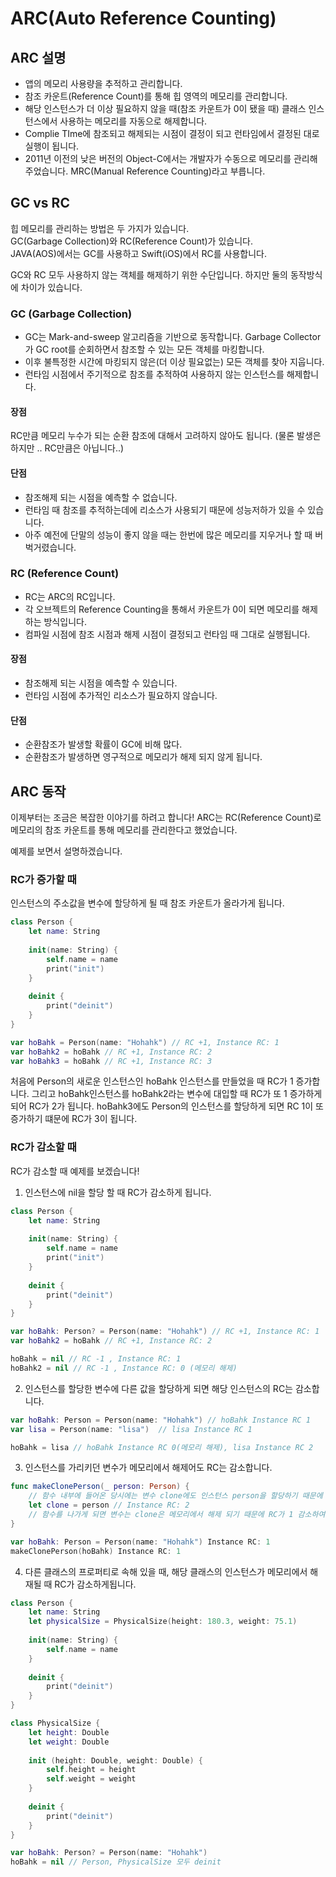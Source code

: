 
# ARC(Auto Reference Counting)

## ARC 설명
- 앱의 메모리 사용량을 추적하고 관리합니다.
- 참조 카운트(Reference Count)를 통해 힙 영역의 메모리를 관리합니다.
- 해당 인스턴스가 더 이상 필요하지 않을 때(참조 카운트가 0이 됐을 때) 클래스 인스턴스에서 사용하는 메모리를 자동으로 해제합니다.
- Complie TIme에 참조되고 해제되는 시점이 결정이 되고 런타임에서 결정된 대로 실행이 됩니다.
- 2011년 이전의 낮은 버전의 Object-C에서는 개발자가 수동으로 메모리를 관리해주었습니다. MRC(Manual Reference Counting)라고 부릅니다.


## GC vs RC
힙 메모리를 관리하는 방법은 두 가지가 있습니다.    
GC(Garbage Collection)와 RC(Reference Count)가 있습니다.    
JAVA(AOS)에서는 GC를 사용하고 Swift(iOS)에서 RC를 사용합니다.

GC와 RC 모두 사용하지 않는 객체를 해제하기 위한 수단입니다. 하지만 둘의 동작방식에 차이가 있습니다.

### GC (Garbage Collection)
- GC는 Mark-and-sweep 알고리즘을 기반으로 동작합니다. Garbage Collector가 GC root를 순회하면서 참조할 수 있는 모든 객체를 마킹합니다. 
- 이후 불특정한 시간에 마킹되지 않은(더 이상 필요없는) 모든 객체를 찾아 지웁니다.
- 런타임 시점에서 주기적으로 참조를 추적하여 사용하지 않는 인스턴스를 해제합니다.

#### 장점
RC만큼 메모리 누수가 되는 순환 참조에 대해서 고려하지 않아도 됩니다. (물론 발생은 하지만 .. RC만큼은 아닙니다..)

#### 단점
- 참조해제 되는 시점을 예측할 수 없습니다.
- 런타임 때 참조를 추적하는데에 리소스가 사용되기 때문에 성능저하가 있을 수 있습니다.
- 아주 예전에 단말의 성능이 좋지 않을 때는 한번에 많은 메모리를 지우거나 할 때 버벅거렸습니다.

### RC (Reference Count)
- RC는 ARC의 RC입니다.
- 각 오브젝트의 Reference Counting을 통해서 카운트가 0이 되면 메모리를 해제하는 방식입니다.
- 컴파일 시점에 참조 시점과 해제 시점이 결정되고 런타임 때 그대로 실행됩니다.

#### 장점
- 참조해제 되는 시점을 예측할 수 있습니다.
- 런타임 시점에 추가적인 리소스가 필요하지 않습니다.

#### 단점
- 순환참조가 발생할 확률이 GC에 비해 많다.
- 순환참조가 발생하면 영구적으로 메모리가 해제 되지 않게 됩니다.



## ARC 동작

이제부터는 조금은 복잡한 이야기를 하려고 합니다!
ARC는 RC(Reference Count)로 메모리의 참조 카운트를 통해 메모리를 관리한다고 했었습니다.

예제를 보면서 설명하겠습니다.

### RC가 증가할 때
인스턴스의 주소값을 변수에 할당하게 될 때 참조 카운트가 올라가게 됩니다.

```swift
class Person {
    let name: String
    
    init(name: String) {
        self.name = name
        print("init")
    }
    
    deinit {
        print("deinit")
    }
}

var hoBahk = Person(name: "Hohahk") // RC +1, Instance RC: 1
var hoBahk2 = hoBahk // RC +1, Instance RC: 2
var hoBahk3 = hoBahk // RC +1, Instance RC: 3
```
처음에 Person의 새로운 인스턴스인 hoBahk 인스턴스를 만들었을 때 RC가 1 증가합니다.
그리고 hoBahk인스턴스를 hoBahk2라는 변수에  대입할 때 RC가 또 1 증가하게 되어 RC가 2가 됩니다.
hoBahk3에도 Person의 인스턴스를 할당하게 되면 RC 1이 또 증가하기 떄문에 RC가 3이 됩니다.

### RC가 감소할 때
RC가 감소할 때 예제를 보겠습니다!

1. 인스턴스에 nil을 할당 할 때 RC가 감소하게 됩니다.

```swift
class Person {
    let name: String
    
    init(name: String) {
        self.name = name
        print("init")
    }
    
    deinit {
        print("deinit")
    }
}

var hoBahk: Person? = Person(name: "Hohahk") // RC +1, Instance RC: 1
var hoBahk2 = hoBahk // RC +1, Instance RC: 2

hoBahk = nil // RC -1 , Instance RC: 1
hoBahk2 = nil // RC -1 , Instance RC: 0 (메모리 해제)
```

2. 인스턴스를 할당한 변수에 다른 값을 할당하게 되면 해당 인스턴스의 RC는 감소합니다.

```swift
var hoBahk: Person = Person(name: "Hohahk") // hoBahk Instance RC 1
var lisa = Person(name: "lisa")  // lisa Instance RC 1

hoBahk = lisa // hoBahk Instance RC 0(메모리 해제), lisa Instance RC 2
```

3. 인스턴스를 가리키던 변수가 메모리에서 해제어도 RC는 감소합니다.

```swift
func makeClonePerson(_ person: Person) {
    // 함수 내부에 들어온 당시에는 변수 clone에도 인스턴스 person을 할당하기 때문에 RC가 1 증가하여 2가 된다.
    let clone = person // Instance RC: 2
    // 함수를 나가게 되면 변수는 clone은 메모리에서 해제 되기 때문에 RC가 1 감소하여 1이 된다.
}

var hoBahk: Person = Person(name: "Hohahk") Instance RC: 1
makeClonePerson(hoBahk) Instance RC: 1
```

4. 다른 클래스의 프로퍼티로 속해 있을 때, 해당 클래스의 인스턴스가 메모리에서 해재될 때 RC가 감소하게됩니다.

```swift
class Person {
    let name: String
    let physicalSize = PhysicalSize(height: 180.3, weight: 75.1)
    
    init(name: String) {
        self.name = name
    }
    
    deinit {
        print("deinit")
    }
}

class PhysicalSize {
    let height: Double
    let weight: Double
    
    init (height: Double, weight: Double) {
        self.height = height
        self.weight = weight
    }
    
    deinit {
        print("deinit")
    }
}

var hoBahk: Person? = Person(name: "Hohahk")
hoBahk = nil // Person, PhysicalSize 모두 deinit
```
